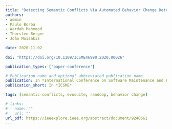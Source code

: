 ```yaml
---
title: "Detecting Semantic Conflicts Via Automated Behavior Change Detection"
authors:
- admin
- Paulo Borba
- Wardah Mahmood
- Thorsten Berger
- João Moisakis

date: 2020-11-02
  
doi: "https://doi.org/10.1109/ICSME46990.2020.00026"

publication_types: ['paper-conference']

# Publication name and optional abbreviated publication name.
publication: In *International Conference on Software Maintenance and Evolution*
publication_short: In *ICSME*

tags: [semantic-conflicts, evosuite, randoop, behavior change]

# links:
# - name: ""
#   url: ""
url_pdf: https://ieeexplore.ieee.org/abstract/document/9240661
---
```

